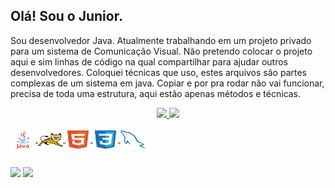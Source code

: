 ## Olá! Sou o Junior.
Sou desenvolvedor Java. Atualmente trabalhando em um projeto privado para um sistema de Comunicação Visual.
Não pretendo colocar o projeto aqui e sim linhas de código na qual compartilhar para ajudar outros desenvolvedores.
Coloquei técnicas que uso, estes arquivos são partes complexas de um sistema em java. Copiar e por pra rodar não vai funcionar, precisa de toda uma estrutura, aqui estão apenas métodos e técnicas.

<div align="center">
  <a href="https://github.com/DeusNaFrente">
  <img height="180em" src="https://github-readme-stats.vercel.app/api?username=DeusNaFrente&show_icons=true&theme=dark&include_all_commits=true&count_private=true"/>
  <img height="180em" src="https://github-readme-stats.vercel.app/api/top-langs/?username=DeusNaFrente&layout=compact&langs_count=7&theme=dracula"/>
</div>
  
  <div style="display: inline_block"><br>
  <img align="center" alt="Jr-Java" height="30" width="40" src="https://raw.githubusercontent.com/devicons/devicon/master/icons/java/java-original-wordmark.svg">
  <img align="center" alt="Jr-Tomcat" height="30" width="40" src="https://raw.githubusercontent.com/devicons/devicon/master/icons/tomcat/tomcat-original.svg">
  <img align="center" alt="Jr-HTML" height="30" width="40" src="https://raw.githubusercontent.com/devicons/devicon/master/icons/html5/html5-original.svg">
  <img align="center" alt="Jr-CSS" height="30" width="40" src="https://raw.githubusercontent.com/devicons/devicon/master/icons/css3/css3-original.svg">
  <img align="center" alt="Jr-Mysql" height="30" width="40" src="https://raw.githubusercontent.com/devicons/devicon/master/icons/mysql/mysql-original.svg">
  </div>
  
  ##
  
  <div>
  <a href="https://www.linkedin.com/in/milton-oliveira-junior-63b92232" target="_blank"><img src="https://img.shields.io/badge/-LinkedIn-%230077B5?style=for-the-badge&logo=linkedin&logoColor=white" target="_blank"></a> 
    <a href = "mailto:miltonconsultordeti@gmail.com"><img src="https://img.shields.io/badge/-Gmail-%23333?style=for-the-badge&logo=gmail&logoColor=white" target="_blank"></a>
  </div>
  
  
